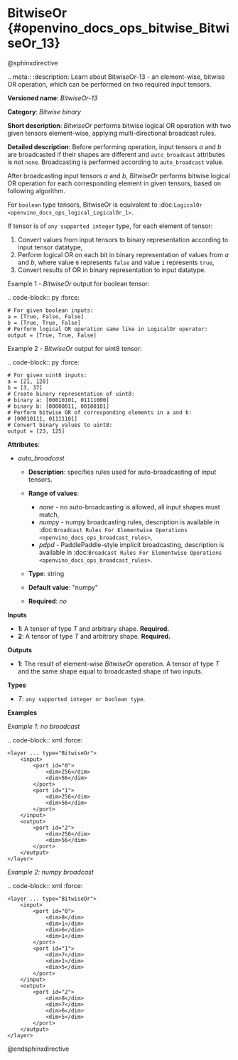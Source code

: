 # BitwiseOr {#openvino_docs_ops_bitwise_BitwiseOr_13}

@sphinxdirective

.. meta::
  :description: Learn about BitwiseOr-13 - an element-wise, bitwise OR operation, which can be performed on two required input tensors.

**Versioned name**: *BitwiseOr-13*

**Category**: *Bitwise binary*

**Short description**: *BitwiseOr* performs bitwise logical OR operation with two given tensors element-wise, applying multi-directional broadcast rules.

**Detailed description**: Before performing operation, input tensors *a* and *b* are broadcasted if their shapes are different and ``auto_broadcast`` attributes is not ``none``. Broadcasting is performed according to ``auto_broadcast`` value.

After broadcasting input tensors *a* and *b*, *BitwiseOr* performs bitwise logical OR operation for each corresponding element in given tensors, based on following algorithm.

For ``boolean`` type tensors, BitwiseOr is equivalent to :doc:`LogicalOr <openvino_docs_ops_logical_LogicalOr_1>`.

If tensor is of ``any supported integer`` type, for each element of tensor:

1.  Convert values from input tensors to binary representation according to input tensor datatype,
2.  Perform logical OR on each bit in binary representation of values from *a* and *b*, where value ``0`` represents ``false`` and value ``1`` represents ``true``,
3.  Convert results of OR in binary representation to input datatype.

Example 1 - *BitwiseOr* output for boolean tensor:

.. code-block:: py
    :force:

    # For given boolean inputs:
    a = [True, False, False]
    b = [True, True, False]
    # Perform logical OR operation same like in LogicalOr operator:
    output = [True, True, False]

Example 2 - *BitwiseOr* output for uint8 tensor:

.. code-block:: py
    :force:

    # For given uint8 inputs:
    a = [21, 120]
    b = [3, 37]
    # Create binary representation of uint8:
    # binary a: [00010101, 01111000]
    # binary b: [00000011, 00100101]
    # Perform bitwise OR of corresponding elements in a and b:
    # [00010111, 01111101]
    # Convert binary values to uint8:
    output = [23, 125]

**Attributes**:

* *auto_broadcast*

  * **Description**: specifies rules used for auto-broadcasting of input tensors.
  * **Range of values**:

    * *none* - no auto-broadcasting is allowed, all input shapes must match,
    * *numpy* - numpy broadcasting rules, description is available in :doc:`Broadcast Rules For Elementwise Operations <openvino_docs_ops_broadcast_rules>`,
    * *pdpd* - PaddlePaddle-style implicit broadcasting, description is available in :doc:`Broadcast Rules For Elementwise Operations <openvino_docs_ops_broadcast_rules>`.

  * **Type**: string
  * **Default value**: "numpy"
  * **Required**: *no*

**Inputs**

* **1**: A tensor of type *T* and arbitrary shape. **Required.**
* **2**: A tensor of type *T* and arbitrary shape. **Required.**

**Outputs**

* **1**: The result of element-wise *BitwiseOr* operation. A tensor of type *T* and the same shape equal to broadcasted shape of two inputs.

**Types**

* *T*: ``any supported integer or boolean type``.

**Examples**

*Example 1: no broadcast*

.. code-block:: xml
    :force:

    <layer ... type="BitwiseOr">
        <input>
            <port id="0">
                <dim>256</dim>
                <dim>56</dim>
            </port>
            <port id="1">
                <dim>256</dim>
                <dim>56</dim>
            </port>
        </input>
        <output>
            <port id="2">
                <dim>256</dim>
                <dim>56</dim>
            </port>
        </output>
    </layer>


*Example 2: numpy broadcast*

.. code-block:: xml
    :force:

    <layer ... type="BitwiseOr">
        <input>
            <port id="0">
                <dim>8</dim>
                <dim>1</dim>
                <dim>6</dim>
                <dim>1</dim>
            </port>
            <port id="1">
                <dim>7</dim>
                <dim>1</dim>
                <dim>5</dim>
            </port>
        </input>
        <output>
            <port id="2">
                <dim>8</dim>
                <dim>7</dim>
                <dim>6</dim>
                <dim>5</dim>
            </port>
        </output>
    </layer>


@endsphinxdirective
